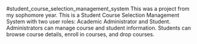 #student_course_selection_management_system
This was a project from my sophomore year.
This is a Student Course Selection Management System with two user roles: Academic Administrator and Student. Administrators can manage course and student information. Students can browse course details, enroll in courses, and drop courses.
